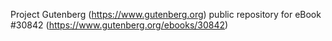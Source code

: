 Project Gutenberg (https://www.gutenberg.org) public repository for eBook #30842 (https://www.gutenberg.org/ebooks/30842)
